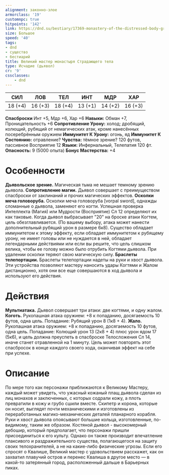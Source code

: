 ```yaml
---
alignment: законно-злое
armorclass: '19'
customnpc: true
hitpoints: '142'
link: https://dnd.su/bestiary/17369-monastery-of-the-distressed-body-grand-master/
size: Большое
speed: '40'
tags:
- dnd
- существо
- бестиарий
title: Великий мастер монастыря Страдающего тела
type: Исчадие (дьявол)
cr: '9'
cssclasses:
    - dnd
---
```



| СИЛ | ЛОВ | ТЕЛ | ИНТ | МДР | ХАР |
|---|---|---|---|---|---|
| 18 (+4) | 16 (+3) | 18 (+4) | 13 (+1) | 14 (+2) | 16 (+3) |
**Спасброски** Инт +5, Мдр +6, Хар +6
**Навыки:** Обман +7, Проницательность +6
**Сопротивление Урону:** холод; дробящий, колющий, рубящий от немагических атак, кроме нанесённых посеребрённым оружием
**Иммунитет К Урону:** огонь, яд
**Иммунитет К Состоянию:** отравление?
**Чувства:** тёмное зрение? 120 футов, пассивное Восприятие 12
**Языки:** Инфернальный, Телепатия 120 фт.
**Опасность:** 9 (5000 опыта)
**Бонус Мастерства:** +4


# Особенности
**Дьявольское зрение.** Магическая тьма не мешает темному зрению дьявола.
**Сопротивление магии.** Дьявол совершает с преимуществом спасброски от заклинаний и прочих магических эффектов.
**Осколки меча головоруба.** Осколки меча головоруба [vorpal sword], однажды сломанные о дьявола, заменяют его когти. Успешная проверка Интеллекта (Магия) или Мудрости (Восприятие) Сл 12 определяют их как таковые. Когда дьявол выбрасывает "20" на броске атаки Когтем, цель обезглавливается. (По вашему выбору, атака может нанести дополнительный рубящий урон в размере 6к8). Существо обладает иммунитетом к этому эффекту, если обладает иммунитетом к рубящему урону, не имеет головы или не нуждается в ней, обладает легендарными действиями или если вы решите, что цель слишком велика, чтобы ее голову можно было отрубить Когтями дьявола. При удалении осколки теряют свою магическую силу.
**Браслеты телепортации.** Браслеты телепортации надеты на руки и хвост дьявола. Эти устройства позволяют мастеру наносить удары Когтями и Жалом дистанционно, хотя они все еще совершаются в ход дьявола и используют его действия.


# Действия
**Мультиатака.** Дьявол совершает три атаки: две когтями, и одну жалом.
**Коготь.** Рукопашная атака оружием: +8 к попаданию, досягаемость 10 футов, одна цель. Попадание: Рубящий урон 8 (1к8 + 4).
**Жало.** Рукопашная атака оружием: +8 к попаданию, досягаемость 10 футов, одна цель. Попадание: Колющий урон 13 (2к8 + 4) плюс урон ядом 17 (5к6), и цель должна преуспеть в спасброске Телосложения Сл 14, иначе станет отравленной на 1 минуту. Цель может повторять этот спасбросок в конце каждого своего хода, оканчивая эффект на себе при успехе.


# Описание
По мере того как персонажи приближаются к Великому Мастеру, каждый может увидеть, что ужасный кожаный плащ дьявола сделан из лиц монахов и заключенных, с которых содрали кожу, а плоть превратили в кожу и грубо сшили вместе. Скипетр и корона, которые он носит, выглядят почти механическими и изготовлены из переработанных магико-механических деталей планарного корабля. Руки и хвост дьявола опоясывают большие кольца, изготовленные, по-видимому, таким же образом. Костяной дьявол - высокомерный дебошир, который предполагает, что персонажи пришли присоединиться к его культу. Однако он также производит впечатление плаксивого и раздражительного существа, полагающегося на защиту своих телохранителей, а не на какие-либо физические угрозы. Если его спросят о Квалише, Великий мастер с удовольствием расскажет, как он захватил плавучий остров и перенес Квалиша в другое место — в какой-то затерянный город, расположенный дальше в Барьерных пиках.